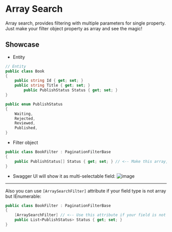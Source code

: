 # Array Search
Array search, provides filtering with multiple parameters for single property. Just make your filter object property as array and see the magic!

## Showcase

- Entity

```csharp
// Entity
public class Book 
{
	public string Id { get; set; }
	public string Title { get; set; }
        public PublishStatus Status { get; set; }
}

public enum PublishStatus
{
    Waiting,
    Rejected,
    Reviewed,
    Published,
}
```
- Filter object
```csharp
public class BookFilter : PaginationFilterBase
{
	public PublishStatus[] Status { get; set; } // <-- Make this array, see the magic!
}
```

- Swagger UI will show it as multi-selectable field:
![image](https://user-images.githubusercontent.com/23705418/97888028-b6146d00-1d3b-11eb-81ed-85dc4cfa726d.png)


--- 

Also you can use `[ArraySearchFilter]` attribute if your field type is not array but IEnumerable:
```csharp
public class BookFilter : PaginationFilterBase
{
	[ArraySearchFilter] // <-- Use this attribute if your field is not array.
	public List<PublishStatus> Status { get; set; }
}
```

